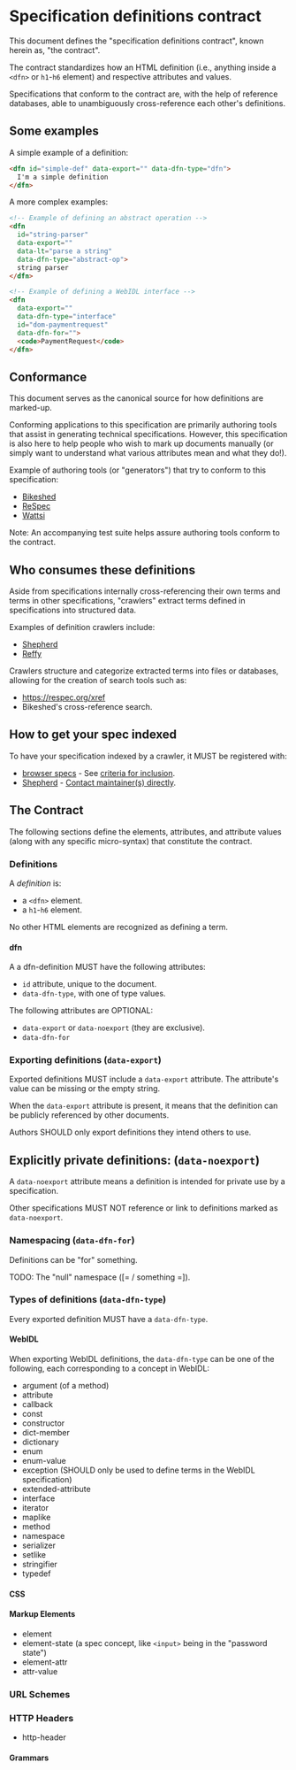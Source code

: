 # Specification definitions contract

This document defines the "specification definitions contract", known herein as, "the contract".

The contract standardizes how an HTML definition (i.e., anything inside a `<dfn>` or `h1`-`h6` element) and respective attributes and values.

Specifications that conform to the contract are, with the help of reference databases, able to unambiguously cross-reference each other's definitions.

## Some examples

A simple example of a definition:

```HTML
<dfn id="simple-def" data-export="" data-dfn-type="dfn">
  I'm a simple definition
</dfn>
```

A more complex examples:

```HTML
<!-- Example of defining an abstract operation -->
<dfn
  id="string-parser"
  data-export=""
  data-lt="parse a string"
  data-dfn-type="abstract-op">
  string parser
</dfn>

<!-- Example of defining a WebIDL interface -->
<dfn
  data-export=""
  data-dfn-type="interface"
  id="dom-paymentrequest"
  data-dfn-for="">
  <code>PaymentRequest</code>
</dfn>

```

## Conformance

This document serves as the canonical source for how definitions are marked-up.

Conforming applications to this specification are primarily authoring tools that assist in generating technical specifications. However, this specification is also here to help people who wish to mark up documents manually (or simply want to understand what various attributes mean and what they do!).

Example of authoring tools (or "generators") that try to conform to this specification:

- [Bikeshed](http://github.com/tabatkins/bikeshed)
- [ReSpec](http://github.com/w3c/respec)
- [Wattsi](https://github.com/whatwg/wattsi)

Note: An accompanying test suite helps assure authoring tools conform to the contract.

## Who consumes these definitions

Aside from specifications internally cross-referencing their own terms and terms in other specifications, "crawlers" extract terms defined in specifications into structured data.

Examples of definition crawlers include:

- [Shepherd](https://dev.csswg.org/projects/shepherd)
- [Reffy](https://github.com/w3c/reffy)

Crawlers structure and categorize extracted terms into files or databases, allowing for the creation of search tools such as:

- <https://respec.org/xref>
- Bikeshed's cross-reference search.

## How to get your spec indexed

To have your specification indexed by a crawler, it MUST be registered with:

- [browser specs](https://github.com/w3c/browser-specs/) - See [criteria for inclusion](https://github.com/w3c/browser-specs/blob/master/README.md#spec-selection-criteria).
- [Shepherd](https://dev.csswg.org/projects/shepherd) - [Contact maintainer(s) directly](https://dev.csswg.org/users/3).

## The Contract

The following sections define the elements, attributes, and attribute values (along with any specific micro-syntax) that constitute the contract.

### Definitions

A <dfn>definition</dfn> is:

- a `<dfn>` element.
- a `h1`-`h6` element.

No other HTML elements are recognized as defining a term.

#### dfn

A a dfn-definition MUST have the following attributes:

- `id` attribute, unique to the document.
- `data-dfn-type`, with one of type values.

The following attributes are OPTIONAL:

- `data-export` or `data-noexport` (they are exclusive).
- `data-dfn-for`

### Exporting definitions (`data-export`)

Exported definitions MUST include a `data-export` attribute. The attribute's value can be missing or the empty string.

When the `data-export` attribute is present, it means that the definition can be publicly referenced by other documents.

Authors SHOULD only export definitions they intend others to use.

## Explicitly private definitions: (`data-noexport`)

A `data-noexport` attribute means a definition is intended for private use by a specification.

Other specifications MUST NOT reference or link to definitions marked as `data-noexport`.

### Namespacing (`data-dfn-for`)

Definitions can be "for" something.

TODO: The "null" namespace ([= / something =]).

### Types of definitions (`data-dfn-type`)

Every exported definition MUST have a `data-dfn-type`.

#### WebIDL

When exporting WebIDL definitions, the `data-dfn-type` can be one of the following, each corresponding to a concept in WebIDL:

- argument (of a method)
- attribute
- callback
- const
- constructor
- dict-member
- dictionary
- enum
- enum-value
- exception (SHOULD only be used to define terms in the WebIDL specification)
- extended-attribute
- interface
- iterator
- maplike
- method
- namespace
- serializer
- setlike
- stringifier
- typedef

#### CSS

#### Markup Elements

- element
- element-state (a spec concept, like `<input>` being in the "password state")
- element-attr
- attr-value

### URL Schemes

### HTTP Headers

- http-header

#### Grammars
